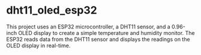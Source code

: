 # dht11_oled_esp32
This project uses an ESP32 microcontroller, a DHT11 sensor, and a 0.96-inch OLED display to create a simple temperature and humidity monitor. The ESP32 reads data from the DHT11 sensor and displays the readings on the OLED display in real-time.
